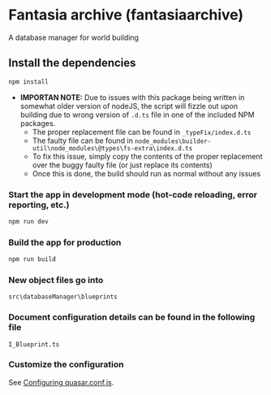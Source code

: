 # Fantasia archive (fantasiaarchive)

A database manager for world building

## Install the dependencies

```bash
npm install
```

- **IMPORTAN NOTE:** Due to issues with this package being written in somewhat older version of nodeJS, the script will fizzle out upon building due to wrong version of `.d.ts` file in one of the included NPM packages.
  - The proper replacement file can be found in `_typeFix/index.d.ts`
  - The faulty file can be found in `node_modules\builder-util\node_modules\@types\fs-extra\index.d.ts`
  - To fix this issue, simply copy the contents of the proper replacement over the buggy faulty file (or just replace its contents)
  - Once this is done, the build should run as normal without any issues

### Start the app in development mode (hot-code reloading, error reporting, etc.)

```bash
npm run dev
```

### Build the app for production

```bash
npm run build
```

### New object files go into

```
src\databaseManager\blueprints
```

### Document configuration details can be found in the following file

```
I_Blueprint.ts
```

### Customize the configuration

See [Configuring quasar.conf.js](https://quasar.dev/quasar-cli/quasar-conf-js).
